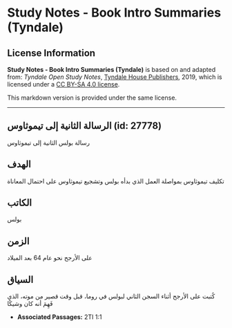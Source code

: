 # Study Notes - Book Intro Summaries (Tyndale)

## License Information

**Study Notes - Book Intro Summaries (Tyndale)** is based on and adapted from: _Tyndale Open Study Notes_, [Tyndale House Publishers](https://tyndaleopenresources.com/), 2019, which is licensed under a [CC BY-SA 4.0 license](https://creativecommons.org/licenses/by-sa/4.0/legalcode.en).

This markdown version is provided under the same license.



--------------------------------

## الرسالة الثانية إلى تيموثاوس (id: 27778)

رسالة بولس الثانية إلى تيموثاوس

الهدف
-----

تكليف تيموثاوس بمواصلة العمل الذي بدأه بولس وتشجيع تيموثاوس على احتمال المعاناة

الكاتب
------

بولس

الزمن
-----

على الأرجح نحو عام 64 بعد الميلاد

السياق
------

كُتبت على الأرجح أثناء السجن الثاني لبولس في روما، قبل وقت قصير من موته، الذي فَهِمَ أنه كان وشيكًا

* **Associated Passages:** 2TI 1:1

